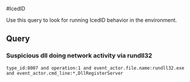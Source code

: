 #IcedID

Use this query to look for running IcedID behavior in the environment.

## Query

### Suspicious dll doing network activity via rundll32

~~~
type_id:8007 and operation:1 and event_actor.file.name:rundll32.exe and event_actor.cmd_line:*,DllRegisterServer
~~~
